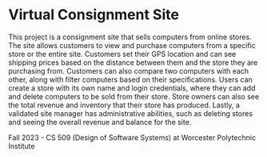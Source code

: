 # Virtual Consignment Site

This project is a consignment site that sells computers from online stores. The site allows customers to view and purchase computers from a specific store or the entire site. Customers set their GPS location and can see shipping prices based on the distance between them and the store they are purchasing from. Customers can also compare two computers with each other, along with filter computers based on their specifications. Users can create a store with its own name and login credentials, where they can add and delete computers to be sold from their store. Store owners can also see the total revenue and inventory that their store has produced. Lastly, a validated site manager has administrative abilities, such as deleting stores and seeing the overall revenue and balance for the site.

Fall 2023 - CS 509 (Design of Software Systems) at Worcester Polytechnic Institute
